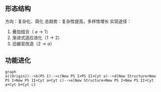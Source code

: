 ## 形态结构
方向：复杂化、简化
总趋势：复杂性提高，多样性增长
实现途径：
1. 叠加组合（ $\varnothing\rightarrow1$）
2. 渐进式适应进化（$1\rightarrow2$）
3. 旧器官改造（$2\rightarrow a$）
## 功能进化
```mermaid
graph
a((Origin))-->b(PS I)-->c(New PS I+PS II+Cyt a)-->d(New Structure+New PS I+New PS II+Cyt a+Cyt c)-->e[New Structure+New PS I+New PS II+Cyt a+Cyt b+Cyt c]
```
